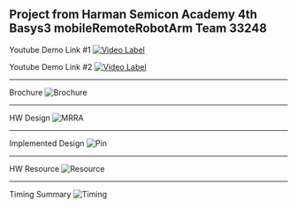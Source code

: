 Project from Harman Semicon Academy 4th
Basys3 mobileRemoteRobotArm Team 33248
-------------------------------------------------

Youtube Demo Link #1
[![Video Label](http://img.youtube.com/vi/acDf3N0trYE/0.jpg)](https://youtu.be/acDf3N0trYE)

Youtube Demo Link #2
[![Video Label](http://img.youtube.com/vi/JBlNLx0vRK4/0.jpg)](https://youtu.be/JBlNLx0vRK4)

-------------------------------------------------
Brochure
![Brochure](https://github.com/user-attachments/assets/d25e0575-a719-4b43-bccf-55eb30cc751e)

-------------------------------------------------
HW Design
![MRRA](https://github.com/user-attachments/assets/6ffcc309-44ae-4f7d-a53e-68bd2182ebae)

-------------------------------------------------
Implemented Design
![Pin](https://github.com/user-attachments/assets/a26f4379-aa50-481b-84d3-04cfe563f691)

-------------------------------------------------
HW Resource
![Resource](https://github.com/user-attachments/assets/57c79511-e385-4b5f-bc7c-005d0bf15b1b)

-------------------------------------------------
Timing Summary
![Timing](https://github.com/user-attachments/assets/75e601ef-2c46-45c3-a2f8-a39d524ca47c)
